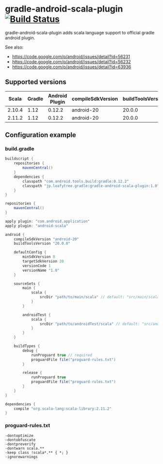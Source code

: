 # gradle-android-scala-plugin [![Build Status](https://travis-ci.org/saturday06/gradle-android-scala-plugin.png?branch=master)](https://travis-ci.org/saturday06/gradle-android-scala-plugin)

gradle-android-scala-plugin adds scala language support to official gradle android plugin.

See also:
- https://code.google.com/p/android/issues/detail?id=56231
- https://code.google.com/p/android/issues/detail?id=56232
- https://code.google.com/p/android/issues/detail?id=63936

## Supported versions

| Scala  | Gradle | Android Plugin | compileSdkVersion | buildToolsVersion |
| ------ | ------ | -------------- | ----------------- | ----------------- |
| 2.10.4 | 1.12   | 0.12.2         | android-20        | 20.0.0            |
| 2.11.2 | 1.12   | 0.12.2         | android-20        | 20.0.0            |

## Configuration example

### build.gradle

```Groovy
buildscript {
    repositories {
        mavenCentral()
    }
    dependencies {
        classpath "com.android.tools.build:gradle:0.12.2"
        classpath "jp.leafytree.gradle:gradle-android-scala-plugin:1.0"
    }
}

repositories {
    mavenCentral()
}

apply plugin: "com.android.application"
apply plugin: "android-scala"

android {
    compileSdkVersion "android-20"
    buildToolsVersion "20.0.0"

    defaultConfig {
        minSdkVersion 8
        targetSdkVersion 20
        versionCode 1
        versionName "1.0"
    }

    sourceSets {
        main {
            scala {
                srcDir "path/to/main/scala" // default: "src/main/scala"
            }
        }

        androidTest {
            scala {
                srcDir "path/to/androidTest/scala" // default: "src/androidTest/scala"
            }
        }
    }

    buildTypes {
        debug {
            runProguard true // required
            proguardFile file("proguard-rules.txt")
        }

        release {
            runProguard true
            proguardFile file("proguard-rules.txt")
        }
    }
}

dependencies {
    compile "org.scala-lang:scala-library:2.11.2"
}
```

### proguard-rules.txt

```
-dontoptimize
-dontobfuscate
-dontpreverify
-dontwarn scala.**
-keep class !scala*.** { *; }
-ignorewarnings
```
